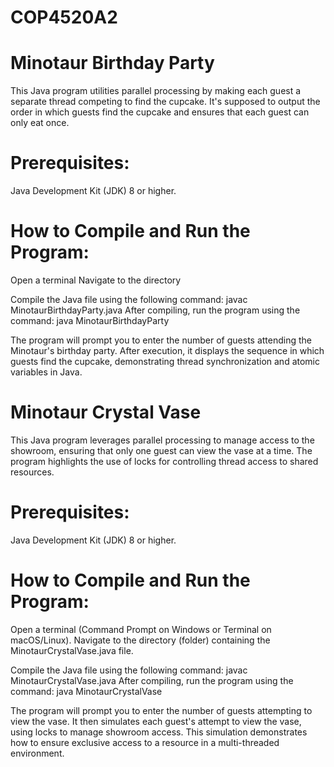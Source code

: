 # COP4520A2

# Minotaur Birthday Party
This Java program utilities parallel processing by making each guest a separate thread competing to find the cupcake. It's supposed to output the order in which guests find the cupcake and ensures that each guest can only eat once.

# Prerequisites:
Java Development Kit (JDK) 8 or higher.

# How to Compile and Run the Program:
Open a terminal
Navigate to the directory

Compile the Java file using the following command: 
javac MinotaurBirthdayParty.java
After compiling, run the program using the command: 
java MinotaurBirthdayParty

The program will prompt you to enter the number of guests attending the Minotaur's birthday party. After execution, it displays the sequence in which guests find the cupcake, demonstrating thread synchronization and atomic variables in Java.

# Minotaur Crystal Vase
This Java program leverages parallel processing to manage access to the showroom, ensuring that only one guest can view the vase at a time. The program highlights the use of locks for controlling thread access to shared resources.

# Prerequisites:
Java Development Kit (JDK) 8 or higher.

# How to Compile and Run the Program:

Open a terminal (Command Prompt on Windows or Terminal on macOS/Linux).
Navigate to the directory (folder) containing the MinotaurCrystalVase.java file.

Compile the Java file using the following command: 
javac MinotaurCrystalVase.java
After compiling, run the program using the command: 
java MinotaurCrystalVase

The program will prompt you to enter the number of guests attempting to view the vase. It then simulates each guest's attempt to view the vase, using locks to manage showroom access. This simulation demonstrates how to ensure exclusive access to a resource in a multi-threaded environment.

